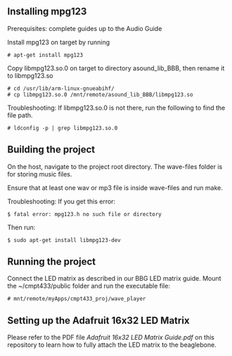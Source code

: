 ## Installing mpg123

Prerequisites: complete guides up to the Audio Guide

Install mpg123 on target by running 

	# apt-get install mpg123

Copy libmpg123.so.0 on target to directory asound\_lib\_BBB, then rename it to libmpg123.so

	# cd /usr/lib/arm-linux-gnueabihf/
	# cp libmpg123.so.0 /mnt/remote/asound_lib_BBB/libmpg123.so

Troubleshooting: If libmpg123.so.0 is not there, run the following to find the file path.

	# ldconfig -p | grep libmpg123.so.0 
	

## Building the project

On the host, navigate to the project root directory. The wave-files folder is for storing music files. 

Ensure that at least one wav or mp3 file is inside wave-files and run make.

Troubleshooting: If you get this error: 

	$ fatal error: mpg123.h no such file or directory

Then run: 

	$ sudo apt-get install libmpg123-dev

## Running the project

Connect the LED matrix as described in our BBG LED matrix guide. Mount the ~/cmpt433/public folder and run the executable file: 

	# mnt/remote/myApps/cmpt433_proj/wave_player


## Setting up the Adafruit 16x32 LED Matrix 

Please refer to the PDF file *Adafruit 16x32 LED Matrix Guide.pdf* on this repository to learn how to fully attach the LED matrix to the beaglebone.
